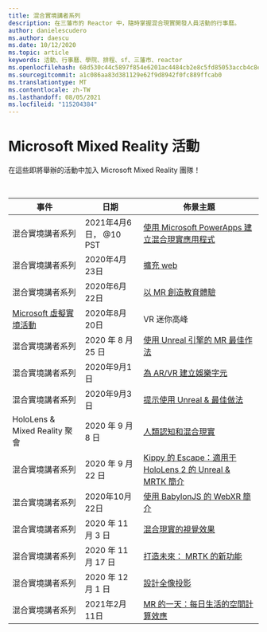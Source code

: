 ```yaml
---
title: 混合實境講者系列
description: 在三藩市的 Reactor 中，隨時掌握混合現實開發人員活動的行事曆。
author: danielescudero
ms.author: daescu
ms.date: 10/12/2020
ms.topic: article
keywords: 活動、行事曆、學院、排程、sf、三藩市、reactor
ms.openlocfilehash: 68d530c44c5897f854e6201ac4484cb2e8c5fd85053accb4c8ee79a97686fa57
ms.sourcegitcommit: a1c086aa83d381129e62f9d8942f0fc889ffcab0
ms.translationtype: MT
ms.contentlocale: zh-TW
ms.lasthandoff: 08/05/2021
ms.locfileid: "115204384"
---
```

# <a name="microsoft-mixed-reality-events"></a>Microsoft Mixed Reality 活動

在這些即將舉辦的活動中加入 Microsoft Mixed Reality 團隊！

<br>

|事件|日期|佈景主題|
|-------------|-------------|-----|
| 混合實境講者系列|2021年4月6日， @10 PST|[使用 Microsoft PowerApps 建立混合現實應用程式](https://www.meetup.com/hololens-mr/events/277257132)|
| 混合實境講者系列|2020年4月23日|[擴充 web](https://channel9.msdn.com/Shows/Docs-Mixed-Reality/Augmenting-WebXR-Standards)|
| 混合實境講者系列|2020年6月22日|[以 MR 創造教育體驗](https://channel9.msdn.com/Shows/Docs-Mixed-Reality/Educational-Experiences-in-MR)|
| [Microsoft 虛擬實境活動](https://www.meetup.com/hololens-mr/events/272364822/)|2020年8月20日|VR 迷你高峰|
| 混合實境講者系列|2020 年 8 月 25 日|[使用 Unreal 引擎的 MR 最佳作法](https://channel9.msdn.com/Shows/Docs-Mixed-Reality/Tips-and-Best-Practices-for-using-UE4-in-MR)|
| 混合實境講者系列|2020年9月1日|[為 AR/VR 建立娛樂字元](https://channel9.msdn.com/Shows/Docs-Mixed-Reality/Creating-Entertaining-Characters-for-Mixed-Reality)|
| 混合實境講者系列|2020年9月3日|[提示使用 Unreal & 最佳做法](https://channel9.msdn.com/Shows/Docs-Mixed-Reality/Tips-and-Best-Practices-for-using-UE4-in-MR)|
| HoloLens & Mixed Reality 聚會|2020 年 9 月 8 日|[人類認知和混合現實](https://channel9.msdn.com/Shows/Docs-Mixed-Reality/Human-Perception-and-Mixed-Reality)|
| 混合實境講者系列|2020 年 9 月 22 日|[Kippy 的 Escape：適用于 HoloLens 2 的 Unreal & MRTK 簡介](../develop/unreal/unreal-kippys-escape.md)|
| 混合實境講者系列|2020年10月22日|[使用 BabylonJS 的 WebXR 簡介](https://channel9.msdn.com/Shows/Docs-Mixed-Reality/Adding-Augmented-Reality-to-your-Typescript-Project)|
| 混合實境講者系列|2020 年 11 月 3 日|[混合現實的視覺效果](https://channel9.msdn.com/Shows/Mixed-Reality/Visual-Effects-in-Mixed-Reality)|
| 混合實境講者系列|2020 年 11 月 17 日|[打造未來： MRTK 的新功能](https://channel9.msdn.com/Shows/Docs-Mixed-Reality/Building-the-Future-Whats-New-in-the-Mixed-Reality-Toolkit)|
| 混合實境講者系列|2020 年 12 月 1 日|[設計全像投影](https://channel9.msdn.com/Shows/Docs-Mixed-Reality/Making-of-Designing-Holograms)|
| 混合實境講者系列|2021年2月11日|[MR 的一天：每日生活的空間計算效應](https://channel9.msdn.com/Shows/Mixed-Reality/One-Day-In-MR-How-Spatial-Computing-Effects-Every-Day-Life)|
